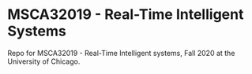 # MSCA32019 - Real-Time Intelligent Systems
Repo for MSCA32019 - Real-Time Intelligent systems, Fall 2020 at the University of Chicago.
